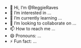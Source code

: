 - 👋 Hi, I’m @ReggieRaves
- 👀 I’m interested in ...
- 🌱 I’m currently learning ...
- 💞️ I’m looking to collaborate on ...
- 📫 How to reach me ...
- 😄 Pronouns: ...
- ⚡ Fun fact: ...

<!---
ReggieRaves/ReggieRaves is a ✨ special ✨ repository because its `README.md` (this file) appears on your GitHub profile.
You can click the Preview link to take a look at your changes.
--->
